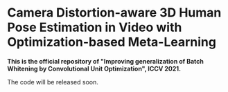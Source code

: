 # Camera Distortion-aware 3D Human Pose Estimation in Video with Optimization-based Meta-Learning

**This is the official repository of "Improving generalization of Batch Whitening by Convolutional Unit Optimization", ICCV 2021.**

The code will be released soon.
